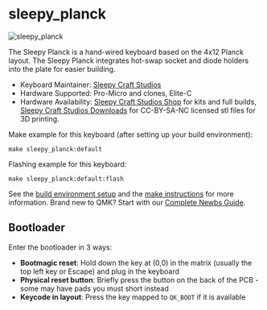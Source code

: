 # sleepy_planck

![sleepy_planck](https://i.imgur.com/y3cessF.jpeg)

The Sleepy Planck is a hand-wired keyboard based on the 4x12 Planck layout. The Sleepy Planck integrates hot-swap socket and diode holders into the plate for easier building.

- Keyboard Maintainer: [Sleepy Craft Studios](https://github.com/sleepy-craft-studios)
- Hardware Supported: Pro-Micro and clones, Elite-C
- Hardware Availability: [Sleepy Craft Studios Shop](https://sleepycraftstudios.com/shop) for kits and full builds, [Sleepy Craft Studios Downloads](https://sleepycraftstudios.com/downloads) for CC-BY-SA-NC licensed stl files for 3D printing.

Make example for this keyboard (after setting up your build environment):

    make sleepy_planck:default

Flashing example for this keyboard:

    make sleepy_planck:default:flash

See the [build environment setup](https://docs.qmk.fm/#/getting_started_build_tools) and the [make instructions](https://docs.qmk.fm/#/getting_started_make_guide) for more information. Brand new to QMK? Start with our [Complete Newbs Guide](https://docs.qmk.fm/#/newbs).

## Bootloader

Enter the bootloader in 3 ways:

- **Bootmagic reset**: Hold down the key at (0,0) in the matrix (usually the top left key or Escape) and plug in the keyboard
- **Physical reset button**: Briefly press the button on the back of the PCB - some may have pads you must short instead
- **Keycode in layout**: Press the key mapped to `QK_BOOT` if it is available
